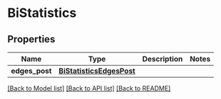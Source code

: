 # BiStatistics

## Properties
Name | Type | Description | Notes
------------ | ------------- | ------------- | -------------
**edges_post** | [**BiStatisticsEdgesPost**](BiStatisticsEdgesPost.md) |  | 

[[Back to Model list]](../README.md#documentation-for-models) [[Back to API list]](../README.md#documentation-for-api-endpoints) [[Back to README]](../README.md)

